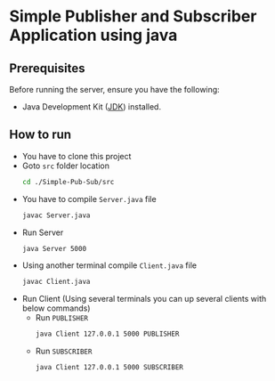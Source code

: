 # Simple Publisher and Subscriber Application using java

## Prerequisites

Before running the server, ensure you have the following:

- Java Development Kit ([JDK](https://www.oracle.com/java/technologies/downloads/)) installed.

## How to run
- You have to clone this project
- Goto `src` folder location
  ```bash
  cd ./Simple-Pub-Sub/src
  ```
- You have to compile `Server.java` file
  ```bash
  javac Server.java
  ```
- Run Server
  ```bash
  java Server 5000
  ```
- Using another terminal compile `Client.java` file
  ```bash
  javac Client.java
  ```
- Run Client (Using several terminals you can up several clients with below commands)
  * Run `PUBLISHER`
    ```bash
    java Client 127.0.0.1 5000 PUBLISHER
    ```
  * Run `SUBSCRIBER`
    ```bash
    java Client 127.0.0.1 5000 SUBSCRIBER
    ```

